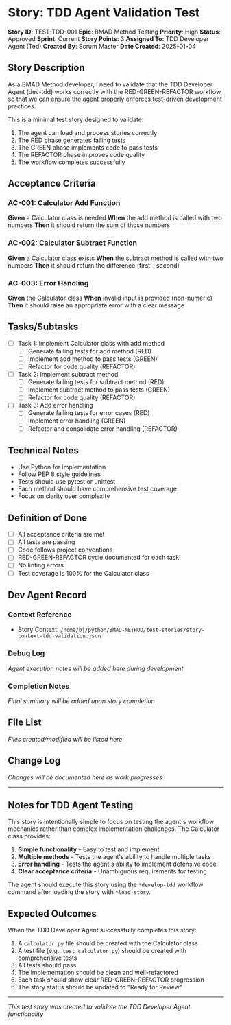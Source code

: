 # Story: TDD Agent Validation Test

**Story ID**: TEST-TDD-001
**Epic**: BMAD Method Testing
**Priority**: High
**Status**: Approved
**Sprint**: Current
**Story Points**: 3
**Assigned To**: TDD Developer Agent (Ted)
**Created By**: Scrum Master
**Date Created**: 2025-01-04

## Story Description

As a BMAD Method developer, I need to validate that the TDD Developer Agent (dev-tdd) works correctly with the RED-GREEN-REFACTOR workflow, so that we can ensure the agent properly enforces test-driven development practices.

This is a minimal test story designed to validate:

1. The agent can load and process stories correctly
2. The RED phase generates failing tests
3. The GREEN phase implements code to pass tests
4. The REFACTOR phase improves code quality
5. The workflow completes successfully

## Acceptance Criteria

### AC-001: Calculator Add Function

**Given** a Calculator class is needed
**When** the add method is called with two numbers
**Then** it should return the sum of those numbers

### AC-002: Calculator Subtract Function

**Given** a Calculator class exists
**When** the subtract method is called with two numbers
**Then** it should return the difference (first - second)

### AC-003: Error Handling

**Given** the Calculator class
**When** invalid input is provided (non-numeric)
**Then** it should raise an appropriate error with a clear message

## Tasks/Subtasks

- [ ] Task 1: Implement Calculator class with add method
  - [ ] Generate failing tests for add method (RED)
  - [ ] Implement add method to pass tests (GREEN)
  - [ ] Refactor for code quality (REFACTOR)

- [ ] Task 2: Implement subtract method
  - [ ] Generate failing tests for subtract method (RED)
  - [ ] Implement subtract method to pass tests (GREEN)
  - [ ] Refactor for code quality (REFACTOR)

- [ ] Task 3: Add error handling
  - [ ] Generate failing tests for error cases (RED)
  - [ ] Implement error handling (GREEN)
  - [ ] Refactor and consolidate error handling (REFACTOR)

## Technical Notes

- Use Python for implementation
- Follow PEP 8 style guidelines
- Tests should use pytest or unittest
- Each method should have comprehensive test coverage
- Focus on clarity over complexity

## Definition of Done

- [ ] All acceptance criteria are met
- [ ] All tests are passing
- [ ] Code follows project conventions
- [ ] RED-GREEN-REFACTOR cycle documented for each task
- [ ] No linting errors
- [ ] Test coverage is 100% for the Calculator class

## Dev Agent Record

### Context Reference

- Story Context: `/home/bj/python/BMAD-METHOD/test-stories/story-context-tdd-validation.json`

### Debug Log

_Agent execution notes will be added here during development_

### Completion Notes

_Final summary will be added upon story completion_

## File List

_Files created/modified will be listed here_

## Change Log

_Changes will be documented here as work progresses_

---

## Notes for TDD Agent Testing

This story is intentionally simple to focus on testing the agent's workflow mechanics rather than complex implementation challenges. The Calculator class provides:

1. **Simple functionality** - Easy to test and implement
2. **Multiple methods** - Tests the agent's ability to handle multiple tasks
3. **Error handling** - Tests the agent's ability to implement defensive code
4. **Clear acceptance criteria** - Unambiguous requirements for testing

The agent should execute this story using the `*develop-tdd` workflow command after loading the story with `*load-story`.

## Expected Outcomes

When the TDD Developer Agent successfully completes this story:

1. A `calculator.py` file should be created with the Calculator class
2. A test file (e.g., `test_calculator.py`) should be created with comprehensive tests
3. All tests should pass
4. The implementation should be clean and well-refactored
5. Each task should show clear RED-GREEN-REFACTOR progression
6. The story status should be updated to "Ready for Review"

---

_This test story was created to validate the TDD Developer Agent functionality_
